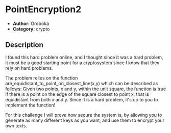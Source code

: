 # PointEncryption2

- **Author:** Ordboka
- **Category:** crypto

## Description

I found this hard problem online, and I thought since it was a hard problem, it must be a good starting point for a cryptosystem since I know that they rely on hard problems.

The problem relies on the function are_equidistant_to_point_on_closest_line(x,y) which can be described as follows: Given two points, x and y, within the unit square, the function is true if there is a point on the edge of the square closest to point x, that is equidistant from both x and y. Since it is a hard problem, it's up to you to implement the function!

For this challenge I will prove how secure the system is, by allowing you to generate as many different keys as you want, and use them to encrypt your own texts.